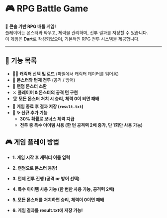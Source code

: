 # 🎮 RPG Battle Game

🚀 **콘솔 기반 RPG 배틀 게임!**  
플레이어는 몬스터와 싸우고, 체력을 관리하며, 전투 결과를 저장할 수 있습니다.  
이 게임은 **Dart**로 작성되었으며, 기본적인 RPG 전투 시스템을 제공합니다.

---

## 📌 기능 목록
- 🦸‍♂️ **캐릭터 선택 및 로드** (파일에서 캐릭터 데이터를 읽어옴)
- 🏹 **몬스터와 턴제 전투** (공격 / 방어)
- 🎲 **랜덤 몬스터 소환**
- ⚔ **플레이어 & 몬스터의 공격 턴 구현**
- 🏆 **모든 몬스터 처치 시 승리, 체력 0이 되면 패배**
- 📄 **게임 종료 후 결과 저장 (`result.txt`)**
- 🎁 **✨ 신규 추가 기능**  
  - **30% 확률로 보너스 체력 지급**  
  - **전투 중 특수 아이템 사용 (한 턴 공격력 2배 증가, 단 1회만 사용 가능)**  

## 🎮 게임 플레이 방법
- **1. 게임 시작 후 캐릭터 이름 입력**

- **2. 랜덤으로 몬스터 등장!**

- **3. 턴제 전투 진행 (공격 or 방어 선택)**

- **4. 특수 아이템 사용 가능 (한 번만 사용 가능, 공격력 2배)**

- **5. 모든 몬스터를 처치하면 승리, 체력이 0이면 패배**

- **6. 게임 결과를 result.txt에 저장 가능!**




